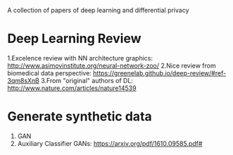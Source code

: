 A collection of papers of deep learning and differential privacy

# Deep Learning Review
  1.Excelence review with NN architecture graphics: http://www.asimovinstitute.org/neural-network-zoo/
  2.Nice review from biomedical data perspective: https://greenelab.github.io/deep-review/#ref-3qm8sXnB
  3.From "original" authors of DL: http://www.nature.com/articles/nature14539
# Generate synthetic data
  1. GAN
  2. Auxiliary Classifier GANs: https://arxiv.org/pdf/1610.09585.pdf#

